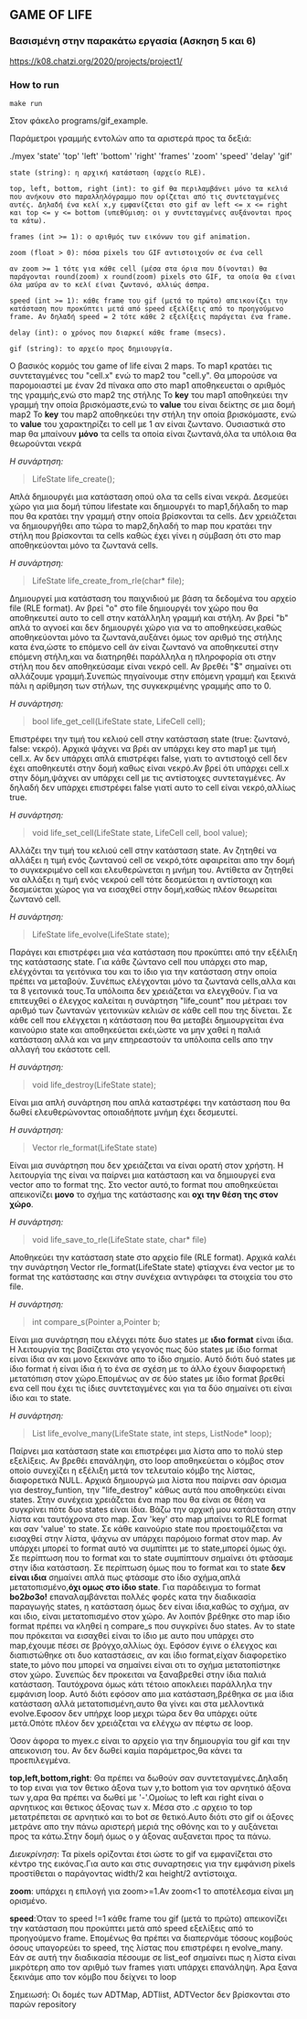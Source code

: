 ## GAME OF LIFE

### Βασισμένη στην παρακάτω εργασία (Ασκηση 5 και 6)
https://k08.chatzi.org/2020/projects/project1/


### How to run
    make run 
Στον φάκελο programs/gif_example.

Παράμετροι γραμμής εντολών απο τα αριστερά προς τα δεξιά:

./myex 'state' 'top' 'left' 'bottom' 'right' 'frames' 'zoom' 'speed' 'delay' 'gif'

    state (string): η αρχική κατάσταση (αρχείο RLE).

    top, left, bottom, right (int): το gif θα περιλαμβάνει μόνο τα κελιά που ανήκουν στο παραλληλόγραμμο που ορίζεται από τις συντεταγμένες αυτές. Δηλαδή ένα κελί x,y εμφανίζεται στο gif αν left <= x <= right και top <= y <= bottom (υπεθύμιση: οι y συντεταγμένες αυξάνονται προς τα κάτω).

    frames (int >= 1): ο αριθμός των εικόνων του gif animation.

    zoom (float > 0): πόσα pixels του GIF αντιστοιχούν σε ένα cell

    αν zoom >= 1 τότε για κάθε cell (μέσα στα όρια που δίνονται) θα παράγονται round(zoom) x round(zoom) pixels στο GIF, τα οποία θα είναι όλα μαύρα αν το κελί είναι ζωντανό, αλλιώς άσπρα.

    speed (int >= 1): κάθε frame του gif (μετά το πρώτο) απεικονίζει την κατάσταση που προκύπτει μετά από speed εξελίξεις από το προηγούμενο frame. Αν δηλαδή speed = 2 τότε κάθε 2 εξελίξεις παράγεται ένα frame.

    delay (int): ο χρόνος που διαρκεί κάθε frame (msecs).

    gif (string): το αρχείο προς δημιουργία.


Ο βασικός κορμός του game of life είναι 2 maps.
Το map1 κρατάει τις συντεταγμένες του "cell.x"  ενώ το map2 του "cell.y".
Θα μπορούσε να παρομοιαστεί με έναν 2d πίνακα απο στο map1 αποθηκευεται ο αριθμός της γραμμής,ενώ στο map2 της στήλης
Το **key** του map1 αποθηκεύει την γραμμή την οποία βρισκόμαστε,ενώ το **value** του είναι δείκτης σε μια δομή map2
To **key** του map2 αποθηκεύει την στήλη την οποία βρισκόμαστε, ενώ το **value** του  χαρακτηρίζει το cell με 1 αν είναι ζωντανο. Ουσιαστικά στο map θα μπαίνουν **μόνο** τα cells τα οποία είναι ζωντανά,όλα τα υπόλοια θα θεωρούνται νεκρά

*Η συνάρτηση:*
> LifeState life_create();

Απλά δημιουργέι μια κατάσταση οπού ολα τα cells είναι νεκρά. Δεσμεύει χώρο για μια δομή τύπου lifestate και δημιουργέι το map1,δήλαδη το map που θα κρατάει την γραμμή στην οποία βρίσκονται τα cells. Δεν χρειάζεται να δημιουργήθει απο τώρα το map2,δηλαδή το map που κρατάει την στήλη που βρίσκονται τα cells καθώς έχει γίνει η σύμβαση ότι στο map αποθηκεύονται μόνο τα ζωντανά cells. 

*Η συνάρτηση:*
> LifeState life_create_from_rle(char* file);

Δημιουργεί μια κατάσταση του παιχνιδιού με βάση τα δεδομένα του αρχείο file (RLE format). Αν βρεί "o" στο file δημιουργέι τον χώρο που θα αποθηκευτεί αυτο το cell στην κατάλληλη γραμμή και στήλη. Αν βρεί "b" απλά το αγνοεί και δεν δημιουργέι χώρο για να το αποθηκεύσει,καθώς αποθηκεύονται μόνο τα ζωντανά,αυξάνει όμως τον αριθμό της στήλης κατα ένα,ώστε το επόμενο cell άν είναι ζωντανό να αποθηκευτεί στην επόμενη στήλη,και να διατηρηθέι παράλληλα η πληροφορία οτι στην στήλη που δεν αποθηκεύσαμε είναι νεκρό cell. Αν βρεθέι "$" σημαίνει οτι αλλάζουμε γραμμή.Συνεπώς πηγαίνουμε στην επόμενη γραμμή και ξεκινά πάλι η αρίθμηση των στήλων, της συγκεκριμένης γραμμής απο το 0.

*Η συνάρτηση:*
> bool life_get_cell(LifeState state, LifeCell cell);

Επιστρέφει την τιμή του κελιού cell στην κατάσταση state (true: ζωντανό, false: νεκρό).
Αρχικά ψάχνει να βρέι αν υπάρχει key στο map1 με τιμή cell.x. Αν δεν υπάρχει απλά επιστρέφει false, γιατι το αντιστοιχό cell δεν έχει αποθηκευτέι στην δομή καθως είναι νεκρό.Αν βρεί ότι υπάρχει cell.x στην δόμη,ψάχνει αν υπάρχει cell με τις αντίστοιχες συντεταγμένες. Αν δηλαδή δεν υπάρχει επιστρέφει false γιατί αυτο το cell είναι νεκρό,αλλίως true.

*Η συνάρτηση:*
> void life_set_cell(LifeState state, LifeCell cell, bool value);

Αλλάζει την τιμή του κελιού cell στην κατάσταση state.
Aν ζητηθεί να αλλάξει η τιμή ενός ζωντανού cell σε νεκρό,τότε αφαιρείται απο την δομή το συγκεκριμένο cell και ελευθερώνεται η μνήμη του. Αντίθετα αν ζητηθεί να αλλάξει η τιμή ενός νεκρού cell τότε δεσμεύεται η αντίστοιχη και δεσμεύεται χώρος για να εισαχθεί στην δομή,καθώς πλέον θεωρείται ζωντανό cell.

*Η συνάρτηση:*
> LifeState life_evolve(LifeState state);

Παράγει και επιστρέφει μια νέα κατάσταση που προκύπτει από την εξέλιξη της κατάστασης state.
Για κάθε ζώντανο cell που υπάρχει στο map, ελέγχόνται τα γειτόνικα του και το ίδιο για την κατάσταση στην οποία πρέπει να μεταβούν. Συνέπως ελέγχονται μόνο τα ζωντανά cells,αλλα και τα 8 γειτονικά τους.Τα υπόλοιπα δεν χρειάζεται να ελεγχθούν. Για να επιτευχθεί ο έλεγχος καλείται η συνάρτηση "life_count" που μέτραει τον αριθμό των ζωντανών γειτονικών κελιών σε κάθε cell που της δίνεται. Σε κάθε cell που ελέγχεται η κάτάσταση που θα μεταβέι δημιουργείται ένα καινούριο state και αποθηκεύεται εκέι,ώστε να μην χαθεί η παλιά κατάσταση αλλά και να μην επηρεαστούν τα υπόλοιπα cells απο την αλλαγή του εκάστοτε cell.

*Η συνάρτηση:*
> void life_destroy(LifeState state);

Είναι μια απλή συνάρτηση που απλά καταστρέφει την κατάσταση που θα δωθεί ελευθερώνοντας οποιαδήποτε μνήμη έχει δεσμευτεί.

*Η συνάρτηση:*
> Vector rle_format(LifeState state)

Είναι μια συνάρτηση που δεν χρειάζεται να είναι ορατή στον χρήστη. Η λειτουργία της είναι να παίρνει μια κατάσταση και να δημιουργεί ενα vector απο το format της. Στο vector αυτό,το format που αποθηκεύεται απεικονίζει **μονο** το σχήμα της κατάστασης και **οχι την θέση της στον χώρο**.

*Η συνάρτηση:*
> void life_save_to_rle(LifeState state, char* file)

Αποθηκεύει την κατάσταση state στο αρχείο file (RLE format). Αρχικά καλέι την συνάρτηση 
Vector rle_format(LifeState state) φτίαχνει ένα vector με το format της κατάστασης και στην συνέχεια αντιγράφει τα στοιχεία του στο file.


*Η συνάρτηση:*
> int compare_s(Pointer a,Pointer b;

Είναι μια συνάρτηση που ελέγχει πότε δυο states με **ιδιο format** είναι ίδια. Η λειτουργία της βασίζεται στο γεγονός πως δύο states με ίδιο format είναι ίδια αν και μονο  ξεκινάνε απο το ίδιο σημείο. Αυτό διότι δυό states με ίδιο format ή είναι ίδια ή το ένα σε σχέση με το άλλο έχουν διαφορετική μετατόπιση στον χώρο.Επομένως αν σε δύο states με ίδιο format βρεθεί ενα cell που έχει τις ίδιες συντεταγμένες και για τα δύο σημαίνει οτι είναι ίδιο και το state.


*Η συνάρτηση:*
> List life_evolve_many(LifeState state, int steps, ListNode* loop);

Παίρνει μια κατάσταση state και επιστρέφει μια λίστα απο το πολύ step εξελίξεις. Αν βρεθέι επανάληψη, στο loop αποθηκεύεται ο κόμβος στον οποίο συνεχίζει η εξέλιξη μετά τον τελευταίο κόμβο της λίστας, διαφορετικά NULL.
Αρχικά δημιουργώ μια λίστα που παίρνει σαν όρισμα για destroy_funtion, την "life_destroy" κάθως αυτά που αποθηκεύει είναι states. Στην συνέχεια χρειάζεται ένα map που θα είναι σε θέση να συγκρίνει πότε δυο states είναι ίδια. Βάζω την αρχική μου  κατάσταση στην λίστα και ταυτόχρονα στο map. Σαν 'key' στο map μπαίνει το RLE format και σαν 'value' το state. Σε κάθε καινούριο state που προετοιμάζεται να εισαχθεί στην λίστα, ψάχνω αν υπάρχει παρόμοιο format στον map. Αν υπάρχει μπορεί το format αυτό να συμπίπτει με το state,μπορεί όμως όχι. Σε περίπτωση που το format και το state συμπίπτουν σημαίνει ότι φτάσαμε στην ίδια κατάσταση. Σε περίπτωση όμως που το format και το state **δεν είναι ιδια** σημαίνει απλά πως φτάσαμε στο ίδιο σχήμα,απλά μετατοπισμένο,**όχι ομως στο ίδιο state**. Για παράδειγμα το format **bo$2bo$3o!** επαναλαμβάνεται πολλές φορές κατα την διαδικασία παραγωγής states, η κατάσταση όμως δεν είναι ίδια,καθώς το σχήμα, αν και ιδιο, είναι μετατοπισμένο στον χώρο. Αν λοιπόν βρέθηκε στο map ίδιο format πρέπει να κληθεί η compare_s που συγκρίνει δυο states. Αν το state που πρόκειται να εισαχθεί είναι το ίδιο με αυτο που υπάρχει στο map,έχουμε πέσει σε βρόγχο,αλλίως όχι.
Εφόσον έγινε ο έλεγχος και διαπιστώθηκε οτι δυο καταστάσεις, αν και ίδιο format,είχαν διαφορετίκο state,το μόνο που μπορεί να σημαίνει είναι οτι το σχήμα μετατοπίστηκε στον χώρο. Συνεπώς δεν προκειται να ξαναβρεθεί στην ίδια παλιά κατάσταση. Ταυτόχρονα όμως κάτι τέτοιο  αποκλειει παράλληλα την εμφάνιση loop. Αυτό διότι εφόσον απο μια κατάσταση,βρέθηκα σε μια ίδια κατάσταση αλλά μετατοπισμένη,αυτο θα γίνει και στα μελλοντικά evolve.Εφοσον δεν υπήρχε loop μεχρι τώρα δεν θα υπάρχει ούτε μετά.Οπότε πλέον δεν χρειάζεται να ελέγχω αν πέφτω σε loop.


Όσον άφορα το myex.c είναι το αρχείο για την δημιουργία του gif και την απεικονιση του. Αν δεν δωθεί καμία παράμετρος,θα κάνει τα προεπιλεγμένα.

**top,left,bottom,right**: Θα πρέπει να δωθούν σαν συντεταγμένες.Δηλαδη το top ειναι για τον θετικο άξονα των y,το bottom για τον αρνητικό άξονα των y,αρα θα πρέπει να δωθεί με '-'.Ομοίως το left και right είναι ο αρνητικος και θετικος άξονας των x. Μέσα στο .c αρχειο το top μετατρέπεται σε αρνητικό και το bot σε θετικό.Αυτο διότι στο gif οι άξονες μετράνε απο την πάνω αριστερή μεριά της οθόνης και το y αυξάνεται προς τα κάτω.Στην δομή όμως ο y άξονας αυξανεται προς τα πάνω.

*Διευκρίνηση*: Τα pixels ορίζονται έτσι ώστε το gif να εμφανίζεται στο κέντρο της εικόνας.Για αυτο και στις συναρτησεις για την εμφάνιση pixels προστίθεται ο παράγοντας width/2 και height/2 αντίστοιχα.

**zoom**: υπάρχει η επιλογή για zoom>=1.Αν zoom<1 το αποτέλεσμα είναι μη ορισμένο.

**speed**:Όταν το speed !=1 κάθε frame του gif (μετά το πρώτο) απεικονίζει την κατάσταση που προκύπτει μετά από speed εξελίξεις από το προηγούμενο frame. Επομένως θα πρέπει να διαπερνάμε τόσους  κομβούς όσους υπαγορεύει το speed, της λίστας που επιστρέφει η evolve_many. Εάν σε αυτή την διαδικασία πέσουμε σε list_eof σημαίνει πως η λίστα είναι μικρότερη απο τον αριθμό των frames γιατι υπάρχει επανάληψη. Άρα ξανα ξεκινάμε απο τον κόμβο που δείχνει το loop


Σημειωσή: Οι δομές των ADTMap, ADTlist, ADTVector δεν βρίσκονται στο παρών repository